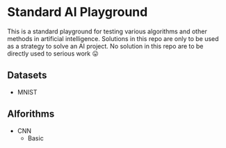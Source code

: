 # Standard AI Playground

This is a standard playground for testing various algorithms and other methods in artificial intelligence.
Solutions in this repo are only to be used as a strategy to solve an AI project.
No solution in this repo are to be directly used to serious work 😛

## Datasets
- MNIST

## Alforithms
- CNN
    - Basic

